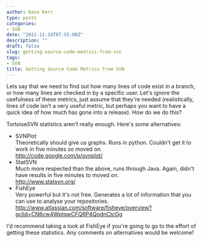 ```yaml
---
author: Dave Kerr
type: posts
categories:
- SVN
date: "2011-11-14T07:55:00Z"
description: ""
draft: false
slug: getting-source-code-metrics-from-svn
tags:
- SVN
title: Getting Source Code Metrics from SVN
---
```



<p>Lets say that we need to find out how many lines of code exist in a branch, or how many lines are checked in by a specific user. Let's ignore the usefulness of these metrics, just assume that they're needed (realistically, lines of code isn't a very useful metric, but perhaps you want to have a quick idea of how much has gone into a release). How do we do this?</p>
<p>TortoiseSVN statistics aren't really enough. Here's some alternatives:</p>
<ul>
<li>SVNPlot<br />Theoretically should give us graphs. Runs in python. Couldn't get it to work in five minutes so moved on.<br /><a href="http://code.google.com/p/svnplot/">http://code.google.com/p/svnplot/</a></li>
<li>StatSVN<br />Much more respected than the above, runs through Java. Again, didn't have results in five minutes to moved on.<br /><a href="http://www.statsvn.org/">http://www.statsvn.org/</a></li>
<li>FishEye<br />Very powerful but it's not free. Generates a lot of information that you can use to analyse your repositories.<br /><a href="http://www.atlassian.com/software/fisheye/overview?gclid=CN6cw4WptqwCFQRP4QodnCtcGg">http://www.atlassian.com/software/fisheye/overview?gclid=CN6cw4WptqwCFQRP4QodnCtcGg</a>&nbsp;</li>
</ul>
<p>I'd recommend taking a look at FishEye if you're going to go to the effort of getting these statistics. Any comments on alternatives would be welcome!</p>


